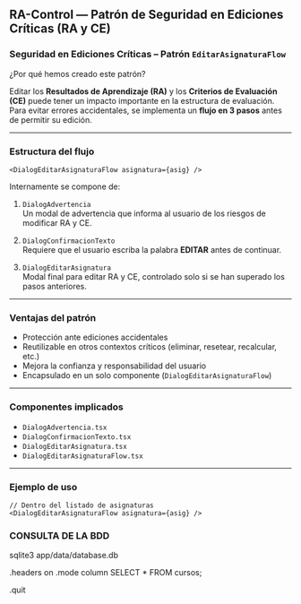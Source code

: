## RA-Control — Patrón de Seguridad en Ediciones Críticas (RA y CE)
### Seguridad en Ediciones Críticas – Patrón `EditarAsignaturaFlow`

¿Por qué hemos creado este patrón?

Editar los **Resultados de Aprendizaje (RA)** y los **Criterios de Evaluación (CE)** puede tener un impacto importante en la estructura de evaluación. Para evitar errores accidentales, se implementa un **flujo en 3 pasos** antes de permitir su edición.

---

### Estructura del flujo

```tsx
<DialogEditarAsignaturaFlow asignatura={asig} />
```

Internamente se compone de:

1. `DialogAdvertencia`  
   Un modal de advertencia que informa al usuario de los riesgos de modificar RA y CE.

2. `DialogConfirmacionTexto`  
   Requiere que el usuario escriba la palabra **EDITAR** antes de continuar.

3. `DialogEditarAsignatura`  
   Modal final para editar RA y CE, controlado solo si se han superado los pasos anteriores.

---

### Ventajas del patrón

- Protección ante ediciones accidentales
- Reutilizable en otros contextos críticos (eliminar, resetear, recalcular, etc.)
- Mejora la confianza y responsabilidad del usuario
- Encapsulado en un solo componente (`DialogEditarAsignaturaFlow`)

---

### Componentes implicados

- `DialogAdvertencia.tsx`
- `DialogConfirmacionTexto.tsx`
- `DialogEditarAsignatura.tsx`
- `DialogEditarAsignaturaFlow.tsx`

---

### Ejemplo de uso

```tsx
// Dentro del listado de asignaturas
<DialogEditarAsignaturaFlow asignatura={asig} />
```
### CONSULTA DE LA BDD
sqlite3 app/data/database.db

.headers on
.mode column
SELECT * FROM cursos;

.quit